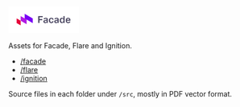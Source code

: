 <img src="https://github.com/facade/branding/raw/master/facade/logo/logo.svg?sanitize=true" width="140"/>

Assets for Facade, Flare and Ignition.

-   [/facade](/facade)
-   [/flare](/flare)
-   [/ignition](/ignition)

Source files in each folder under `/src`, mostly in PDF vector format.
